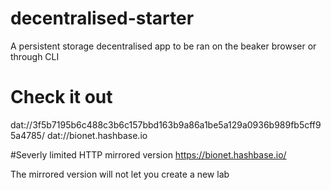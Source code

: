 # decentralised-starter
A persistent storage decentralised app to be ran on the beaker browser or through CLI

# Check it out
dat://3f5b7195b6c488c3b6c157bbd163b9a86a1be5a129a0936b989fb5cff95a4785/
dat://bionet.hashbase.io

#Severly limited HTTP mirrored version
https://bionet.hashbase.io/

The mirrored version will not let you create a new lab
